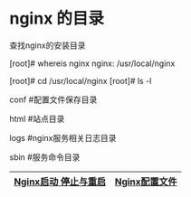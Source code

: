 # nginx 的目录

  查找nginx的安装目录
  
  [root]# whereis nginx
  nginx: /usr/local/nginx
  
  [root]# cd /usr/local/nginx
  [root]# ls -l
  
  conf   #配置文件保存目录

  html   #站点目录

  logs   #nginx服务相关日志目录

  sbin   #服务命令目录




[Nginx启动 停止与重启](https://github.com/stevenli91748/JAVA-Architecture/blob/master/Tools%20and%20Middleware/Nginx/Nginx基础/Nginx启动%20停止与重启.md)|[Nginx配置文件](https://github.com/stevenli91748/JAVA-Architecture/blob/master/Tools%20and%20Middleware/Nginx/Nginx基础/Nginx配置文件/README.md)|
---|---|
